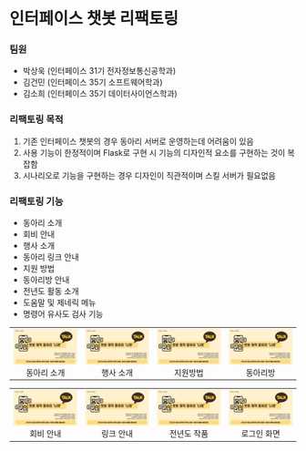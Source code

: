 # 인터페이스 챗봇 리팩토링

### 팀원
- 박상욱 (인터페이스 31기 전자정보통신공학과)
- 김건민 (인터페이스 35기 소프트웨어학과)
- 김소희 (인터페이스 35기 데이터사이언스학과)

### 리팩토링 목적
1. 기존 인터페이스 챗봇의 경우 동아리 서버로 운영하는데 어려움이 있음
2. 사용 기능이 한정적이며 Flask로 구현 시 기능의 디자인적 요소를 구현하는 것이 복잡함
3. 시나리오로 기능을 구현하는 경우 디자인이 직관적이며 스킬 서버가 필요없음

### 리팩토링 기능
- 동아리 소개 
- 회비 안내 
- 행사 소개 
- 동아리 링크 안내 
- 지원 방법 
- 동아리방 안내 
- 전년도 활동 소개 
- 도움말 및 제네릭 메뉴 
- 명령어 유사도 검사 기능

<table align="center">
  <tr align="center">
    <td width="250">
      <img src="https://github.com/Hstree-Dongjak-Narae/ChatBot-Narae/raw/main/image/main.jpg" alt="동아리 소개" width="250"><br>
      동아리 소개
    </td>
    <td width="250">
      <img src="https://github.com/Hstree-Dongjak-Narae/ChatBot-Narae/raw/main/image/main.jpg" alt="행사 소개" width="250"><br>
      행사 소개
    </td>
    <td width="250">
      <img src="https://github.com/Hstree-Dongjak-Narae/ChatBot-Narae/raw/main/image/main.jpg" alt="지원방법" width="250"><br>
      지원방법
    </td>
    <td width="250">
      <img src="https://github.com/Hstree-Dongjak-Narae/ChatBot-Narae/raw/main/image/main.jpg" alt="동아리방" width="250"><br>
      동아리방
    </td>
</table>
<table align="center">
  <tr align="center">
    <td width="250">
      <img src="https://github.com/Hstree-Dongjak-Narae/ChatBot-Narae/raw/main/image/main.jpg" alt="회비 안내" width="250"><br>
      회비 안내
    </td>
    <td width="250">
      <img src="https://github.com/Hstree-Dongjak-Narae/ChatBot-Narae/raw/main/image/main.jpg" alt="링크 안내" width="250"><br>
      링크 안내
    </td>
    <td width="250">
      <img src="https://github.com/Hstree-Dongjak-Narae/ChatBot-Narae/raw/main/image/main.jpg" alt="전년도 작품" width="250"><br>
      전년도 작품
    </td>
    <td width="250">
      <img src="https://github.com/Hstree-Dongjak-Narae/ChatBot-Narae/raw/main/image/main.jpg" alt="도움말" width="250"><br>
      로그인 화면
    </td>
</table>
